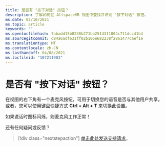 ```yaml
---
title: 是否有 "按下对话" 按钮？
description: 了解如何在 AltspaceVR 视图中查找并识别 "按下对话" 按钮。
ms.date: 02/10/2021
ms.topic: article
keywords: ''
ms.openlocfilehash: 7abadd15b8238b271bb2514311804c711dcc41b4
ms.sourcegitcommit: d84a6adf631ff02b106e682238f2861477caef1e
ms.translationtype: MT
ms.contentlocale: zh-CN
ms.lasthandoff: 04/08/2021
ms.locfileid: "107211903"
---
```

# <a name="is-there-a-push-to-talk-button"></a>是否有 "按下对话" 按钮？

在视图的右下角有一个麦克风按钮，可用于切换您的语音是否与其他用户共享。 或者，您可以使用键盘快捷方式 **Ctrl + Alt + T** 来切换此设置。 
 
如果说话时图标闪烁，则麦克风工作正常！
 
还有任何疑问或反馈？ 

> [!div class="nextstepaction"]
> [单击此处发送支持请求](https://help.altvr.com/hc/requests/new)。